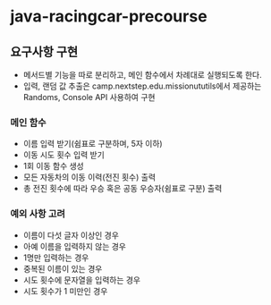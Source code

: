 # java-racingcar-precourse

## 요구사항 구현

- 메서드별 기능을 따로 분리하고, 메인 함수에서 차례대로 실행되도록 한다.
- 입력, 랜덤 값 추출은 camp.nextstep.edu.missionututils에서 제공하는 Randoms, Console API 사용하여 구현

### 메인 함수

- 이름 입력 받기(쉼표로 구분하며, 5자 이하)
- 이동 시도 횟수 입력 받기
- 1회 이동 함수 생성
- 모든 자동차의 이동 이력(전진 횟수) 출력
- 총 전진 횟수에 따라 우승 혹은 공동 우승자(쉼표로 구분) 출력

### 예외 사항 고려

- 이름이 다섯 글자 이상인 경우
- 아예 이름을 입력하지 않는 경우
- 1명만 입력하는 경우
- 중복된 이름이 있는 경우
- 시도 횟수에 문자열을 입력하는 경우
- 시도 횟수가 1 미만인 경우